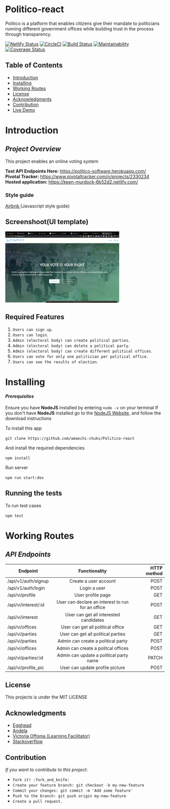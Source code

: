 # Politico-react

Politico is a platform that enables citizens give their mandate to politicians running different government offices while building trust in the process through transparency.

[![Netlify Status](https://api.netlify.com/api/v1/badges/b1a4601c-a821-49f2-ae41-e1df1ba982a6/deploy-status)](https://app.netlify.com/sites/keen-murdock-6b52d2/deploys)
[![CircleCI](https://circleci.com/gh/amaechi-chuks/Politico-react.svg?style=svg)](https://circleci.com/gh/amaechi-chuks/Politico-react)
[![Build Status](https://travis-ci.org/amaechi-chuks/Politico-react.svg?branch=develop)](https://travis-ci.org/amaechi-chuks/Politico-react)
[![Maintainability](https://api.codeclimate.com/v1/badges/8111789052b3f577763d/maintainability)](https://codeclimate.com/github/amaechi-chuks/Politico-react/maintainability)
[![Coverage Status](https://coveralls.io/repos/github/amaechi-chuks/Politico-react/badge.svg?branch=develop)](https://coveralls.io/github/amaechi-chuks/Politico-react?branch=develop&service=github)

## Table of Contents

- [Introduction](#introduction)
- [Installing](#installing)
- [Working Routes](#working-routes)
- [License](#license)
- [Acknowledgments](#acknowledgments)
- [Contribution](#contribution)
- [Live Demo](#live-demo)

# Introduction

## _Project Overview_

This project enables an online voting system

<b> Test API Endpoints Here: </b> https://politico-software.herokuapp.com/ <br/>
<b> Pivotal Tracker: </b>https://www.pivotaltracker.com/n/projects/2330234<br/>
<b> Hosted application: </b>https://keen-murdock-6b52d2.netlify.com/<br/>

### **Style guide**

[Airbnb ](https://github.com/airbnb/javascript)(Javascript style guide)

## Screenshoot(UI template)

![alt](./screenShoot/readme.png)

## Required Features

1. `Users can sign up`.
2. `Users can login`.
3. `Admin (electoral body) can create political parties`.
4. `Admin (electoral body) can delete a political party`.
5. `Admin (electoral body) can create different political offices`.
6. `Users can vote for only one politician per political office`.
7. `Users can see the results of election`.

# Installing

#### _Prerequisites_

Ensure you have **NodeJS** installed by entering `node -v` on your terminal
If you don't have **NodeJS** installed go to the [NodeJS Website](http://nodejs.org), and follow the download instructions

To install this app

`git clone https://github.com/amaechi-chuks/Politico-react`

And install the required dependencies

`npm install`

Run server

`npm run start:dev`

## Running the tests

To run test cases

`npm test`

# Working Routes

## _API Endpoints_

| Endpoint             |                   Functionality                   | HTTP method |
| -------------------- | :-----------------------------------------------: | ----------: |
| /api/v1/auth/signup  |               Create a user account               |        POST |
| /api/v1/auth/login   |                   Login a user                    |        POST |
| /api/vi/profile      |                 User profile page                 |         GET |
| /api/vi/interest/:id | User can declare an interest to run for an office |        POST |
| /api/vi/interest     |      User can get all interested candidates       |         GET |
| /api/vi/offices      |         User can get all political office         |         GET |
| /api/vi/parties      |        User can get all political parties         |         GET |
| /api/vi/parties      |        Admin can create a political party         |        POST |
| /api/vi/offices      |        Admin can create a politcal offices        |        POST |
| /api/vi/parties/:id  |      Admin can update a political party name      |       PATCH |
| /api/vi/profile_pic  |          User can update profile picture          |        POST |

## License

This projects is under the MIT LICENSE

## Acknowledgments

- [Egghead](https://egghead.io/)
- [Andela](http://andela.com)
- [Victoria Offoma (Learning Facilitator)](victoria.offoma@andela.com)
- [Stackoverflow](stackoverflow.com)

## Contribution

_If you want to contribute to this project:_

- `Fork it! :fork_and_knife:`
- `Create your feature branch: git checkout -b my-new-feature`
- `Commit your changes: git commit -m 'Add some feature'`
- `Push to the branch: git push origin my-new-feature`
- `Create a pull request.`
